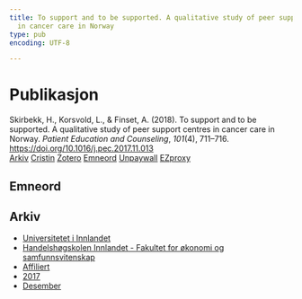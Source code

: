 ```yaml
---
title: To support and to be supported. A qualitative study of peer support centres
  in cancer care in Norway
type: pub
encoding: UTF-8

---
```

<h1>Publikasjon</h1>
<article id="csl-bib-container-4QDIK7QC" class="csl-bib-container">
  <div class="csl-bib-body"> <div class="csl-entry">Skirbekk, H., Korsvold, L., &#38; Finset, A. (2018). To support and to be supported. A qualitative study of peer support centres in cancer care in Norway. <i>Patient Education and Counseling</i>, <i>101</i>(4), 711–716. <a href="https://doi.org/10.1016/j.pec.2017.11.013">https://doi.org/10.1016/j.pec.2017.11.013</a></div> </div>
  <div class="csl-bib-buttons">
    <a href="#taxonomy-article-4QDIK7QC" alt="archive" class="csl-bib-button">Arkiv</a>
    <a href="https://app.cristin.no/results/show.jsf?id=1523483" alt="Cristin" class="csl-bib-button">Cristin</a>
    <a href="http://zotero.org/groups/5881554/items/4QDIK7QC" alt="Zotero" class="csl-bib-button">Zotero</a>
    <a href="#keywords-article-4QDIK7QC" alt="keywords" class="csl-bib-button">Emneord</a>
    <a href="https://brage.inn.no/inn-xmlui/bitstream/11250/2486579/4/Skirbekk%20et%20al.pdf" alt="Unpaywall" class="csl-bib-button">Unpaywall</a>
    <a href="https://brage.inn.no/inn-xmlui/bitstream/11250/2486579/4/Skirbekk%20et%20al.pdf" alt="EZproxy" class="csl-bib-button">EZproxy</a>
  </div>
  <div id="csl-bib-meta-container-4QDIK7QC"></div>
</article>
<div id="csl-bib-meta-4QDIK7QC" class="csl-bib-meta">
  <article id="keywords-article-4QDIK7QC" class="keywords-article">
    <h1>Emneord</h1>
    
  </article>
  <article id="taxonomy-article-4QDIK7QC" class="taxonomy-article">
    <h1>Arkiv</h1>
    <ul>
      <li><a href="{{< params subfolder >}}nn/archive/?key=3DCRN523">Universitetet i Innlandet</a></li>
      <li><a href="{{< params subfolder >}}nn/archive/?key=DU8Q9LN9">Handelshøgskolen Innlandet - Fakultet for økonomi og samfunnsvitenskap</a></li>
      <li><a href="{{< params subfolder >}}nn/archive/?key=9ESJ3S3Z">Affiliert</a></li>
      <li><a href="{{< params subfolder >}}nn/archive/?key=XA55QGH5">2017</a></li>
      <li><a href="{{< params subfolder >}}nn/archive/?key=SCK7WITN">Desember</a></li>
    </ul>
  </article>
</div>
